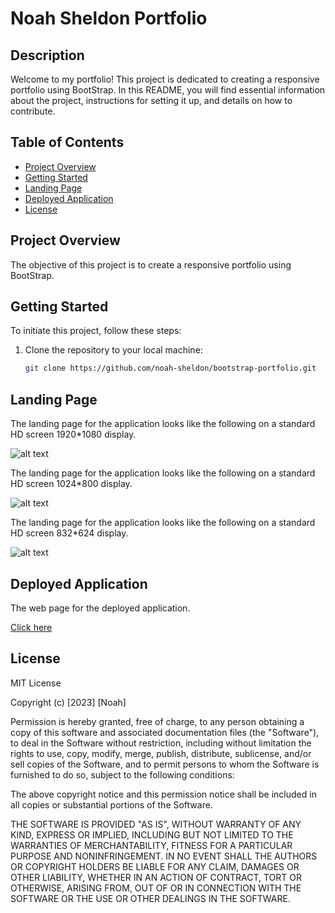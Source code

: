 # Noah Sheldon Portfolio

## Description


Welcome to my portfolio! This project is dedicated to creating a responsive portfolio using BootStrap. In this README, you will find essential information about the project, instructions for setting it up, and details on how to contribute.


## Table of Contents

- [Project Overview](#project-overview)
- [Getting Started](#getting-started)
- [Landing Page](#landing-page)
- [Deployed Application](#deployed-application)
- [License](#license)


## Project Overview

The objective of this project is to create a responsive portfolio using BootStrap. 


## Getting Started

To initiate this project, follow these steps:

1. Clone the repository to your local machine:

   ```bash
   git clone https://github.com/noah-sheldon/bootstrap-portfolio.git
   ```


## Landing Page

The landing page for the application looks like the following on a standard HD screen 1920*1080 display.

![alt text](./images/scr_1920.png)

The landing page for the application looks like the following on a standard HD screen 1024*800 display.

![alt text](./images/scr_1024.png)

The landing page for the application looks like the following on a standard HD screen 832*624 display.

![alt text](./images/scr_832.png)

## Deployed Application

The web page for the deployed application.

[Click here](https://noah-sheldon.github.io/bootstrap-portfolio/)


## License

MIT License

Copyright (c) [2023] [Noah]

Permission is hereby granted, free of charge, to any person obtaining a copy
of this software and associated documentation files (the "Software"), to deal
in the Software without restriction, including without limitation the rights
to use, copy, modify, merge, publish, distribute, sublicense, and/or sell
copies of the Software, and to permit persons to whom the Software is
furnished to do so, subject to the following conditions:

The above copyright notice and this permission notice shall be included in all
copies or substantial portions of the Software.

THE SOFTWARE IS PROVIDED "AS IS", WITHOUT WARRANTY OF ANY KIND, EXPRESS OR
IMPLIED, INCLUDING BUT NOT LIMITED TO THE WARRANTIES OF MERCHANTABILITY,
FITNESS FOR A PARTICULAR PURPOSE AND NONINFRINGEMENT. IN NO EVENT SHALL THE
AUTHORS OR COPYRIGHT HOLDERS BE LIABLE FOR ANY CLAIM, DAMAGES OR OTHER
LIABILITY, WHETHER IN AN ACTION OF CONTRACT, TORT OR OTHERWISE, ARISING FROM,
OUT OF OR IN CONNECTION WITH THE SOFTWARE OR THE USE OR OTHER DEALINGS IN THE
SOFTWARE.